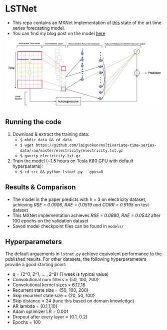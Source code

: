 # LSTNet

- This repo contains an MXNet implementation of [this](https://arxiv.org/pdf/1703.07015.pdf) state of the art time series forecasting model.
- You can find my blog post on the model [here](https://opringle.github.io/2018/01/05/deep_learning_multivariate_ts.html)

![](./docs/model_architecture.png)

## Running the code

1. Download & extract the training data: 
    - `$ mkdir data && cd data`
    - `$ wget https://github.com/laiguokun/multivariate-time-series-data/raw/master/electricity/electricity.txt.gz`
    - `$ gunzip electricity.txt.gz`
2. Train the model (~1.5 hours on Tesla K80 GPU with default hyperparams):
    - `$ cd src && python lstnet.py --gpus=0`

## Results & Comparison

- The model in the paper predicts with h = 3 on electricity dataset, achieving *RSE = 0.0906, RAE = 0.0519 and CORR = 0.9195* on test dataset
- This MXNet implementation achieves *RSE = 0.0880, RAE = 0.0542* after 100 epochs on the validation dataset
- Saved model checkpoint files can be found in `models/`

## Hyperparameters

The default arguements in `lstnet.py` achieve equivolent performance to the published results. For other datasets, the following hyperparameters provide a good starting point:

- q = {2^0, 2^1, ... , 2^9} (1 week is typical value)
- Convolutional num filters  = {50, 100, 200}
- Convolutional kernel sizes = 6,12,18
- Recurrent state size = {50, 100, 200}
- Skip recurrent state size = {20, 50, 100}
- Skip distance = 24 (tune this based on domain knowledge)
- AR lambda = {0.1,1,10}
- Adam optimizer LR = 0.001
- Dropout after every layer =  {0.1, 0.2}
- Epochs = 100
